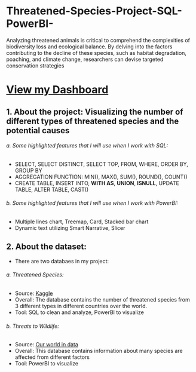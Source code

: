 # Threatened-Species-Project-SQL-PowerBI-
Analyzing threatened animals is critical to comprehend the complexities of biodiversity loss and ecological balance. By delving into the factors contributing to the decline of these species, such as habitat degradation, poaching, and climate change, researchers can devise targeted conservation strategies


# [View my Dashboard](https://app.powerbi.com/reportEmbed?reportId=e5262ec9-ee14-4e77-aeb4-207d67cae8c6&autoAuth=true&ctid=6232b055-76b9-4c13-9b88-b562ae7db6fb)

## 1. About the project: Visualizing the number of different types of threatened species and the potential causes
###### a. Some highlighted features that I will use when I work with SQL: 
- SELECT, SELECT DISTINCT, SELECT TOP, FROM, WHERE, ORDER BY, GROUP BY
- AGGREGATION FUNCTION: MIN(), MAX(), SUM(), ROUND(), COUNT()
- CREATE TABLE, INSERT INTO, **WITH AS**, **UNION**, **ISNULL**, UPDATE TABLE, ALTER TABLE, CAST()

###### b. Some highlighted features that I will use when I work with PowerBI: 
- Multiple lines chart, Treemap, Card, Stacked bar chart
- Dynamic text utilizing Smart Narrative, Slicer

## 2. About the dataset: 
- There are two databaes in my project: 

###### a. Threatened Species: 
- Source: [Kaggle](https://www.kaggle.com/datasets/vineethakkinapalli/united-nations-environment-data?select=Water+and+Sanitation+Services.csv)
- Overall: The database contains the number of threatened species from 3 different types in different countries over the world.  
- Tool: SQL to clean and analyze, PowerBI to visualize

###### b. Threats to Wildlife: 
- Source: [Our world in data](https://ourworldindata.org/threats-to-wildlife#:~:text=80%25%20of%20threatened%20species%20are,aquaculture%20%E2%80%93%20is%20another%20leading%20threat.)
- Overall: This database contains information about many species are affected from different factors 
- Tool: PowerBI to visualize 


